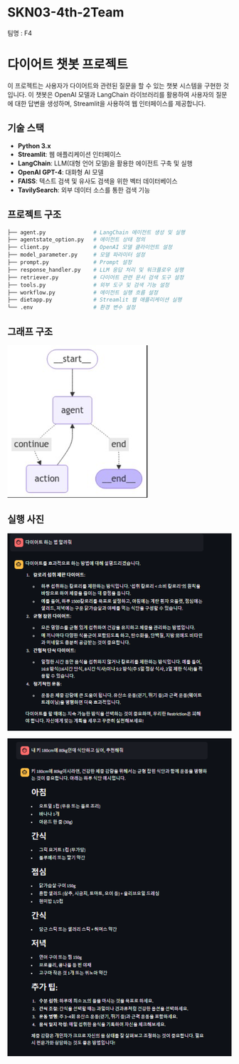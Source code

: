 # SKN03-4th-2Team
팀명 : F4

# 다이어트 챗봇 프로젝트

이 프로젝트는 사용자가 다이어트와 관련된 질문을 할 수 있는 챗봇 시스템을 구현한 것입니다. 이 챗봇은 OpenAI 모델과 LangChain 라이브러리를 활용하여 사용자의 질문에 대한 답변을 생성하며, Streamlit을 사용하여 웹 인터페이스를 제공합니다.

## 기술 스택

- **Python 3.x**
- **Streamlit**: 웹 애플리케이션 인터페이스
- **LangChain**: LLM(대형 언어 모델)을 활용한 에이전트 구축 및 실행
- **OpenAI GPT-4**: 대화형 AI 모델
- **FAISS**: 텍스트 검색 및 유사도 검색을 위한 벡터 데이터베이스
- **TavilySearch**: 외부 데이터 소스를 통한 검색 기능

## 프로젝트 구조

```bash
├── agent.py               # LangChain 에이전트 생성 및 실행
├── agentstate_option.py   # 에이전트 상태 정의
├── client.py              # OpenAI 모델 클라이언트 설정
├── model_parameter.py     # 모델 파라미터 설정
├── prompt.py              # Prompt 설정
├── response_handler.py    # LLM 응답 처리 및 워크플로우 실행
├── retriever.py           # 다이어트 관련 문서 검색 도구 설정
├── tools.py               # 외부 도구 및 검색 기능 설정
├── workflow.py            # 에이전트 실행 흐름 설정
├── dietapp.py             # Streamlit 웹 애플리케이션 실행
└── .env                   # 환경 변수 설정
```

## 그래프 구조 
![LangGraph](PJY_MiniProject/images/langgraph.png)


## 실행 사진 
![image](PJY_MiniProject/images/다이어트챗봇_결과사진_1.png)

![image2](PJY_MiniProject/images/다이어트챗봇_결과사진_2.png)